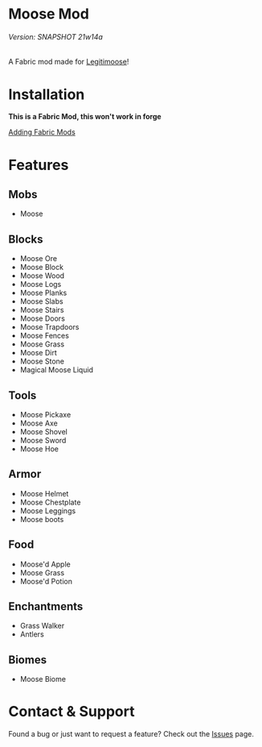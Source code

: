 # Moose Mod
###### Version: SNAPSHOT 21w14a
A Fabric mod made for [Legitimoose](https://www.youtube.com/c/Legitimoose)!

# Installation
**This is a Fabric Mod, this won't work in forge**

[Adding Fabric Mods](https://fabricmc.net/wiki/tutorial:adding_mods)

# Features
## Mobs
- Moose

## Blocks
- Moose Ore
- Moose Block
- Moose Wood
- Moose Logs
- Moose Planks
- Moose Slabs
- Moose Stairs
- Moose Doors
- Moose Trapdoors
- Moose Fences
- Moose Grass
- Moose Dirt
- Moose Stone
- Magical Moose Liquid

## Tools
- Moose Pickaxe
- Moose Axe
- Moose Shovel
- Moose Sword
- Moose Hoe

## Armor
- Moose Helmet
- Moose Chestplate
- Moose Leggings
- Moose boots

## Food
- Moose'd Apple
- Moose Grass
- Moose'd Potion

## Enchantments
- Grass Walker
- Antlers

## Biomes
- Moose Biome

# Contact & Support
Found a bug or just want to request a feature? Check out the [Issues](https://github.com/ChezCoder/moose-mod-fabric/issues) page.

